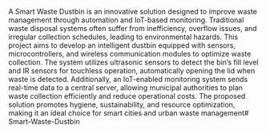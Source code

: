 A Smart Waste Dustbin is an innovative solution designed to improve waste management through automation and IoT-based monitoring. Traditional waste disposal systems often suffer from inefficiency, overflow issues, and irregular collection schedules, leading to environmental hazards. This project aims to develop an intelligent dustbin equipped with sensors, microcontrollers, and wireless communication modules to optimize waste collection. The system utilizes ultrasonic sensors to detect the bin’s fill level and IR sensors for touchless operation, automatically opening the lid when waste is detected. Additionally, an IoT-enabled monitoring system sends real-time data to a central server, allowing municipal authorities to plan waste collection efficiently and reduce operational costs. The proposed solution promotes hygiene, sustainability, and resource optimization, making it an ideal choice for smart cities and urban waste management# Smart-Waste-Dustbin
